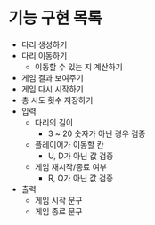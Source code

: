 # 기능 구현 목록

- 다리 생성하기
- 다리 이동하기
    - 이동할 수 있는 지 계산하기
- 게임 결과 보여주기
- 게임 다시 시작하기
- 총 시도 횟수 저장하기
- 입력
    - 다리의 길이
        - 3 ~ 20 숫자가 아닌 경우 검증
    - 플레이어가 이동할 칸
        - U, D가 아닌 값 검증
    - 게임 재시작/종료 여부
        - R, Q가 아닌 값 검증
- 출력
    - 게임 시작 문구
    - 게임 종료 문구
